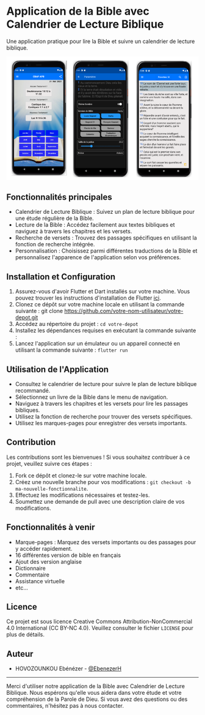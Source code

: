 # Application de la Bible avec Calendrier de Lecture Biblique

Une application pratique pour lire la Bible et suivre un calendrier de lecture biblique.

![Capture d'écran de l'application](assets/images/demo/demo.png)

## Fonctionnalités principales

- Calendrier de Lecture Biblique : Suivez un plan de lecture biblique pour une étude régulière de la Bible.
- Lecture de la Bible : Accédez facilement aux textes bibliques et naviguez à travers les chapitres et les versets.
- Recherche de versets : Trouvez des passages spécifiques en utilisant la fonction de recherche intégrée.
- Personnalisation : Choisissez parmi différentes traductions de la Bible et personnalisez l'apparence de l'application selon vos préférences.

## Installation et Configuration

1. Assurez-vous d'avoir Flutter et Dart installés sur votre machine. Vous pouvez trouver les instructions d'installation de Flutter [ici](https://flutter.dev/docs/get-started/install).
2. Clonez ce dépôt sur votre machine locale en utilisant la commande suivante :
    git clone https://github.com/votre-nom-utilisateur/votre-depot.git
3. Accédez au répertoire du projet : `cd votre-depot`
4. Installez les dépendances requises en exécutant la commande suivante :
5. Lancez l'application sur un émulateur ou un appareil connecté en utilisant la commande suivante : `flutter run`


## Utilisation de l'Application

- Consultez le calendrier de lecture pour suivre le plan de lecture biblique recommandé.
- Sélectionnez un livre de la Bible dans le menu de navigation.
- Naviguez à travers les chapitres et les versets pour lire les passages bibliques.
- Utilisez la fonction de recherche pour trouver des versets spécifiques.
- Utilisez les marques-pages pour enregistrer des versets importants.

## Contribution

Les contributions sont les bienvenues ! Si vous souhaitez contribuer à ce projet, veuillez suivre ces étapes :

1. Fork ce dépôt et clonez-le sur votre machine locale.
2. Créez une nouvelle branche pour vos modifications : `git checkout -b ma-nouvelle-fonctionnalite`.
3. Effectuez les modifications nécessaires et testez-les.
4. Soumettez une demande de pull avec une description claire de vos modifications.

## Fonctionnalités à venir
- Marque-pages : Marquez des versets importants ou des passages pour y accéder rapidement.
- 16 différentes version de bible en français
- Ajout des version anglaise
- Dictionnaire
- Commentaire
- Assistance virtuelle
- etc...

## Licence

Ce projet est sous licence Creative Commons Attribution-NonCommercial 4.0 International (CC BY-NC 4.0). Veuillez consulter le fichier `LICENSE` pour plus de détails.

## Auteur

- HOVOZOUNKOU Ebénézer - [@EbenezerH](https://github.com/EbenezerH)

---

Merci d'utiliser notre application de la Bible avec Calendrier de Lecture Biblique. Nous espérons qu'elle vous aidera dans votre étude et votre compréhension de la Parole de Dieu. Si vous avez des questions ou des commentaires, n'hésitez pas à nous contacter.


